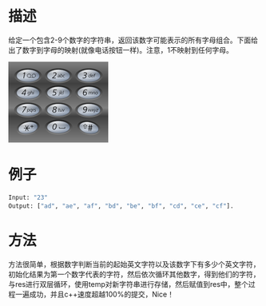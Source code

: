 # 描述 
给定一个包含2-9个数字的字符串，返回该数字可能表示的所有字母组合。下面给出了数字到字母的映射(就像电话按钮一样)。注意，1不映射到任何字母。

![](Telephone-keypad2.png)
# 例子

```bash
Input: "23"
Output: ["ad", "ae", "af", "bd", "be", "bf", "cd", "ce", "cf"].
```

# 方法
方法很简单，根据数字判断当前的起始英文字符以及该数字下有多少个英文字符，初始化结果为第一个数字代表的字符，然后依次循环其他数字，得到他们的字符，与res进行双层循环，使用temp对新字符串进行存储，然后赋值到res中，整个过程一遍成功，并且c++速度超越100%的提交，Nice！